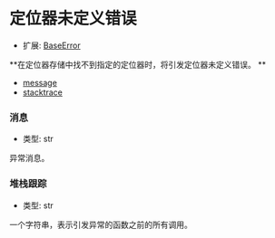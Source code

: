 # 定位器未定义错误

- 扩展: [BaseError](./baseerror.md)

**在定位器存储中找不到指定的定位器时，将引发定位器未定义错误。
**

- [message](#message)
- [stacktrace](#stacktrace)


### 消息
- 类型: str

异常消息。


### 堆栈跟踪
- 类型: str

一个字符串，表示引发异常的函数之前的所有调用。